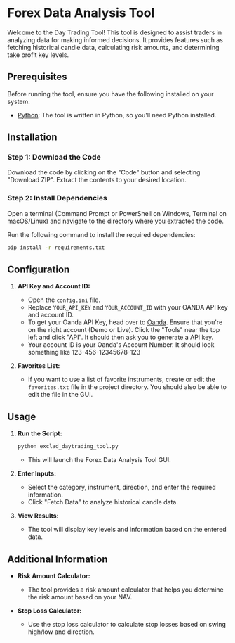 # Forex Data Analysis Tool

Welcome to the Day Trading Tool! This tool is designed to assist traders in analyzing data for making informed decisions. It provides features such as fetching historical candle data, calculating risk amounts, and determining take profit key levels.

## Prerequisites

Before running the tool, ensure you have the following installed on your system:

- [Python](https://www.python.org/downloads/): The tool is written in Python, so you'll need Python installed.


## Installation

### Step 1: Download the Code
Download the code by clicking on the "Code" button and selecting "Download ZIP". Extract the contents to your desired location.

### Step 2: Install Dependencies
Open a terminal (Command Prompt or PowerShell on Windows, Terminal on macOS/Linux) and navigate to the directory where you extracted the code.

Run the following command to install the required dependencies:
```bash
pip install -r requirements.txt
```

## Configuration

1. **API Key and Account ID:**
    - Open the `config.ini` file.
    - Replace `YOUR_API_KEY` and `YOUR_ACCOUNT_ID` with your OANDA API key and account ID.
    - To get your Oanda API Key, head over to [Oanda](https://hub.oanda.com/). Ensure that you're on the right account (Demo or Live). Click the "Tools" near the top left and click "API". It should then ask you to generate a API key.
    - Your account ID is your Oanda's Account Number. It should look something like 123-456-12345678-123

2. **Favorites List:**
    - If you want to use a list of favorite instruments, create or edit the `favorites.txt` file in the project directory. You should also be able to edit the file in the GUI.

## Usage

1. **Run the Script:**
    ```bash
    python exclad_daytrading_tool.py
    ```
    - This will launch the Forex Data Analysis Tool GUI.

2. **Enter Inputs:**
    - Select the category, instrument, direction, and enter the required information.
    - Click "Fetch Data" to analyze historical candle data.

3. **View Results:**
    - The tool will display key levels and information based on the entered data.

## Additional Information

- **Risk Amount Calculator:**
    - The tool provides a risk amount calculator that helps you determine the risk amount based on your NAV.

- **Stop Loss Calculator:**
    - Use the stop loss calculator to calculate stop losses based on swing high/low and direction.
